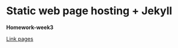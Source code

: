 # Static web page hosting + Jekyll

**Homework-week3**

[Link pages](https://pdvx.github.io/homework-week3/)
